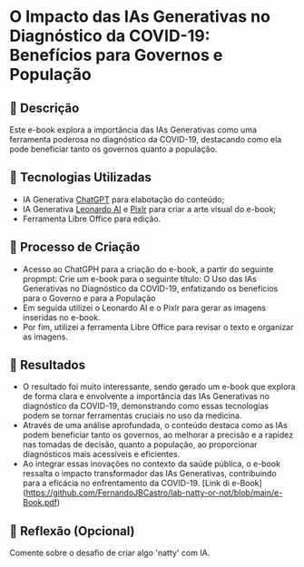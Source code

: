 # O Impacto das IAs Generativas no Diagnóstico da COVID-19: Benefícios para Governos e População

## 📒 Descrição
Este e-book explora a importância das IAs Generativas como uma ferramenta poderosa no diagnóstico da COVID-19, destacando como ela pode beneficiar tanto os governos quanto a população.

## 🤖 Tecnologias Utilizadas
* IA Generativa [ChatGPT](https://chat.openai.com/) para elabotação do conteúdo;
* IA Generativa [Leonardo AI](https://leonardo.ai/) e [Pixlr](https://pixlr.com/pt/) para criar a arte visual do e-book;
* Ferramenta Libre Office para edição.

## 🧐 Processo de Criação
* Acesso ao ChatGPH para a criação do e-book, a partir do seguinte propmpt: Crie um e-book para o seguinte título: O Uso das IAs Generativas no Diagnóstico da COVID-19, enfatizando os benefícios para o Governo e para a População
* Em seguida utilizei o Leonardo AI e o Pixlr para gerar as imagens inseridas no e-book.
* Por fim, utilizei a ferramenta Libre Office para revisar o texto e organizar as imagens.

## 🚀 Resultados
* O resultado foi muito interessante, sendo gerado um e-book que explora de forma clara e envolvente a importância das IAs Generativas no diagnóstico da COVID-19, demonstrando como essas tecnologias podem se tornar ferramentas cruciais no uso da medicina.
* Através de uma análise aprofundada, o conteúdo destaca como as IAs podem beneficiar tanto os governos, ao melhorar a precisão e a rapidez nas tomadas de decisão, quanto a população, ao proporcionar diagnósticos mais acessíveis e eficientes.
* Ao integrar essas inovações no contexto da saúde pública, o e-book ressalta o impacto transformador das IAs Generativas, contribuindo para a eficácia no enfrentamento da COVID-19.
[Link di e-Book] (https://github.com/FernandoJBCastro/lab-natty-or-not/blob/main/e-Book.pdf)

## 💭 Reflexão (Opcional)
Comente sobre o desafio de criar algo 'natty' com IA.
